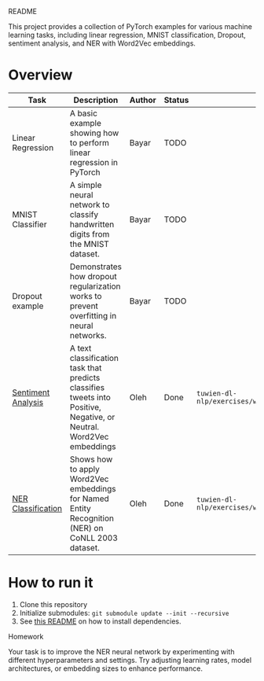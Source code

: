 README

This project provides a collection of PyTorch examples for various machine learning tasks, including linear regression, MNIST classification, Dropout, sentiment analysis, and NER with Word2Vec embeddings.

# Overview

| Task                | Description                                                                 | Author | Status | Path                       |
|---------------------|-----------------------------------------------------------------------------|--------|--------|----------------------------|
| Linear Regression  | A basic example showing how to perform linear regression in PyTorch | Bayar | TODO | |
| MNIST Classifier | A simple neural network to classify handwritten digits from the MNIST dataset. | Bayar | TODO | |
| Dropout example | Demonstrates how dropout regularization works to prevent overfitting in neural networks. | Bayar | TODO | |
| [Sentiment Analysis](./tuwien-dl-nlp/exercises/word2vec_sentiment_classification.ipynb)  | A text classification task that predicts classifies tweets into Positive, Negative, or Neutral. Word2Vec embeddings | Oleh   | Done | `tuwien-dl-nlp/exercises/word2vec_sentiment_classification.ipynb`    |
| [NER Classification](./tuwien-dl-nlp/exercises/word2vec_ner_classification.ipynb)  | Shows how to apply Word2Vec embeddings for Named Entity Recognition (NER) on CoNLL 2003 dataset.  | Oleh   | Done | `tuwien-dl-nlp/exercises/word2vec_ner_classification.ipynb`          |

# How to run it
1. Clone this repository
2. Initialize submodules: `git submodule update --init --recursive`
3. See [this README](./tuwien-dl-nlp/README.md) on how to install dependencies.

Homework

Your task is to improve the NER neural network by experimenting with different hyperparameters and settings. Try adjusting learning rates, model architectures, or embedding sizes to enhance performance.

